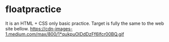 # floatpractice
It is an HTML + CSS only basic practice.
Target is fully the same to the web site bellow.
https://cdn-images-1.medium.com/max/800/1*qukpuOIDdDzFf6Ifcr00BQ.gif

